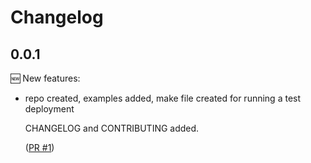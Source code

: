 # Changelog

## 0.0.1

🆕 New features:

- repo created, examples added, make file created for
  running a test deployment

  CHANGELOG and CONTRIBUTING added.

  ([PR #1](https://github.com/srb3/terraform-kubernetes-simple-deployment/pull/1))

